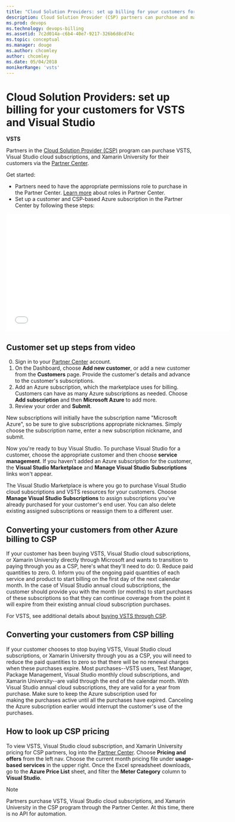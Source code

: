```yaml
---
title: "Cloud Solution Providers: set up billing for your customers for VSTS and Visual Studio"
description: Cloud Solution Provider (CSP) partners can purchase and manage various VSTS, VS, HockeyApp, etc., subscriptions for their customers
ms.prod: devops
ms.technology: devops-billing
ms.assetid: 7c2d014a-c6b4-40e7-9217-326b6d8cd74c
ms.topic: conceptual
ms.manager: douge
ms.author: chcomley
author: chcomley
ms.date: 05/04/2018
monikerRange: 'vsts'
---
```


# Cloud Solution Providers: set up billing for your customers for VSTS and Visual Studio

**VSTS**

Partners in the [Cloud Solution Provider (CSP)](https://partner.microsoft.com/en-US/cloud-solution-provider) program
can purchase VSTS, Visual Studio cloud subscriptions, and Xamarin University for their customers
via the [Partner Center](https://partnercenter.microsoft.com).

Get started:

* Partners need to have the appropriate permissions role to purchase in the Partner Center. [Learn more](https://msdn.microsoft.com/partner-center/create-user-accounts-and-set-permissions) about roles in Partner Center.
* Set up a customer and CSP-based Azure subscription in the Partner Center by following these steps:

<iframe src="//channel9.msdn.com/Shows/Visual-Studio-for-CSP-Partners/CSP-Customer-Provisioning/player" width="600" height="315" allowFullScreen="true" frameBorder="0"></iframe>

## Customer set up steps from video

0. Sign in to your [Partner Center](https://partnercenter.microsoft.com) account. 
0. On the Dashboard, choose **Add new customer**, or add a new customer from the **Customers** page. Provide the customer's details and advance to the customer's subscriptions.
0. Add an Azure subscription, which the marketplace uses for billing. Customers can have as many Azure subscriptions as needed. Choose **Add subscription** and then **Microsoft Azure** to add more.
0. Review your order and **Submit**.

New subscriptions will initially have the subscription name "Microsoft Azure", so be sure to give subscriptions
appropriate nicknames. Simply choose the subscription name, enter a new subscription nickname, and submit.

Now you're ready to buy Visual Studio. To purchase Visual Studio for a customer, choose the appropriate customer and
then choose **service management**.  If you haven't added an Azure subscription for the customer, the **Visual Studio
Marketplace** and **Manage Visual Studio Subscriptions** links won't appear.

The Visual Studio Marketplace is where you go to purchase Visual Studio cloud subscriptions and VSTS resources for your
customers.  Choose **Manage Visual Studio Subscriptions** to assign subscriptions you've already purchased for your
customer's end user.  You can also delete existing assigned subscriptions or reassign them to a different user.

## Converting your customers from other Azure billing to CSP
If your customer has been buying VSTS, Visual Studio cloud subscriptions, or Xamarin University directly through Microsoft and wants to transition to paying through you as a CSP, here's what they'll need to do:
0. Reduce paid quantities to zero.
0. Inform you of the ongoing paid quantities of each service and product to start billing on the first day of the next calendar month. In the case of Visual Studio annual cloud subscriptions, the customer should 
provide you with the month (or months) to start purchases of these subscriptions so that they can continue coverage from the point it will expire from their existing annual cloud subscription purchases.

For VSTS, see additional details about [buying VSTS through CSP](buy-csp-vsts.md).

## Converting your customers from CSP billing

If your customer chooses to stop buying VSTS, Visual Studio cloud subscriptions, or Xamarin University through you as a CSP, you will need to reduce the paid quantities to zero 
so that there will be no renewal charges when these purchases expire. Most purchases--VSTS users, Test Manager, Package Management, Visual Studio monthly cloud subscriptions, and Xamarin University--are 
valid through the end of the calendar month. With Visual Studio annual cloud subscriptions, they are valid for a year from purchase. Make sure to keep the Azure subscription used for  
making the purchases active until all the purchases have expired. Canceling the Azure subscription earlier would interrupt the customer's use of the purchases.

## How to look up CSP pricing

To view VSTS, Visual Studio cloud subscription, and Xamarin University pricing for CSP partners, log into the 
[Partner Center](https://partnercenter.microsoft.com).  Choose **Pricing and offers** from the left nav.  Choose the current month pricing file under **usage-based services** in
the upper right. Once the Excel spreadsheet downloads, go to the **Azure Price List** sheet, and
filter the **Meter Category** column to **Visual Studio**.

> [!NOTE]
> Partners purchase VSTS, Visual Studio cloud subscriptions, and Xamarin University in the CSP program through the Partner Center. 
> At this time, there is no API for automation.

